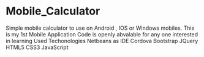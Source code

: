 # Mobile_Calculator
Simple mobile calculator to use on Android , IOS or Windows mobiles.
This is my 1st Mobile Application
Code is openly abvalable for any one interested in learning
Used Techonologies
Netbeans as IDE
Cordova
Bootstrap
JQuery
HTML5
CSS3
JavaScript
